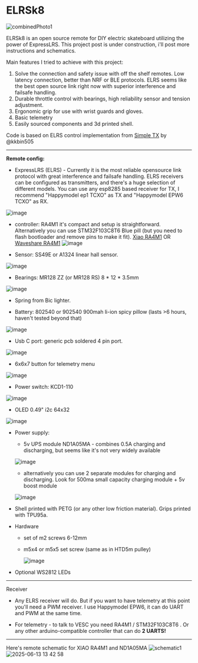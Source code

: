 # ELRSk8
![combinedPhoto1](https://github.com/user-attachments/assets/0495cbe9-f083-4f36-914d-0858318545ef)

ELRSk8 is an open source remote for DIY electric skateboard utilizing the power of ExpressLRS.
This project post is under construction, i'll post more instructions and schematics.

Main features I tried to achieve with this project:

1. Solve the connection and safety issue with off the shelf remotes. Low latency connection, better than NRF or BLE protocols. ELRS seems like the best open source link right now with superior interference and failsafe handling.
2. Durable throttle control with bearings, high reliability sensor and tension adjustment.
3. Ergonomic grip for use with wrist guards and gloves.
4. Basic telemetry
5. Easily sourced components and 3d printed shell.

Code is based on ELRS control implementation from [Simple TX](https://github.com/kkbin505/Arduino-Transmitter-for-ELRS) by @kkbin505



---
**Remote config:**
- ExpressLRS (ELRS) - Currently it is the most reliable opensource link protocol with great interference and failsafe handling. ELRS receivers can be configured as transmitters, and there's a huge selection of different models. You can use any esp8285 based receiver for TX, I recommend "Happymodel ep1 TCXO" as TX and "Happymodel EPW6 TCXO" as RX.
  
![image](https://github.com/user-attachments/assets/2f6a06a7-f4cf-431d-832c-0b5cdd202b7a)


- controller: RA4M1 it's compact and setup is straightforward. Alternatively you can use STM32F103C8T6 Blue pill (but you need to flash bootloader and remove pins to make it fit). [Xiao RA4M1](https://wiki.seeedstudio.com/getting_started_xiao_ra4m1/) OR [Waveshare RA4M1](https://www.waveshare.com/wiki/RA4M1-Zero)
![image](https://github.com/user-attachments/assets/667876ab-f7f0-4501-8a39-f9daa6081046)


- Sensor: SS49E or A1324 linear hall sensor.
  
![image](https://github.com/user-attachments/assets/a841c091-d416-4ca6-862f-5d14742ad6da)


- Bearings: MR128 ZZ (or MR128 RS)  8 * 12 * 3.5mm
  
![image](https://github.com/user-attachments/assets/28e9f44e-3933-425b-847e-37416a9172b8)

- Spring from Bic lighter.

- Battery: 802540 or 902540 900mah li-ion spicy pillow (lasts >6 hours, haven't tested beyond that)

![image](https://github.com/user-attachments/assets/aee778e6-1d69-49d4-b16d-e391b49c1871)


- Usb C port: generic pcb soldered 4 pin port.
  
![image](https://github.com/user-attachments/assets/b5586c1c-5f05-47c0-8872-ac2bea37eca7)


- 6x6x7 button for telemetry menu
  
![image](https://github.com/user-attachments/assets/dbcb2181-2e78-4173-9e72-a6c209cf87b7)

- Power switch: KCD1-110
  
![image](https://github.com/user-attachments/assets/1b7bd9e6-8d7a-4733-ac7c-d268f51610c8)

- OLED 0.49" i2c 64x32
  
![image](https://github.com/user-attachments/assets/534a824a-699a-426f-b127-3648d601702b)

- Power supply:

    - 5v UPS module ND1A05MA - combines 0.5A charging and discharging, but seems like it's not very widely available
      
    ![image](https://github.com/user-attachments/assets/c2eb5e0e-282f-4f1b-a126-8b18745eaaba)

     - alternatively you can use 2 separate modules for charging and discharging. Look for 500ma small capacity charging module + 5v boost module
       
     ![image](https://github.com/user-attachments/assets/cc81d290-faf7-4987-a5f2-a1a0bfb038fa)


- Shell printed with PETG (or any other low friction material). Grips printed with TPU95a.
 
- Hardware 
  - set of m2 screws 6-12mm
    
  - m5x4 or m5x5 set screw (same as in HTD5m pulley)
    
    ![image](https://github.com/user-attachments/assets/36841690-e4ca-4169-bd70-ea382588c499)

- Optional WS2812 LEDs



---
Receiver
- Any ELRS receiver will do. But if you want to have telemetry at this point you'll need a PWM receiver. I use Happymodel EPW6, it can do UART and PWM at the same time.

- For telemetry - to talk to VESC you need RA4M1 / STM32F103C8T6 . Or any other arduino-compatible controller that can do **2 UARTS!**

---
Here's remote schematic for XIAO RA4M1 and ND1A05MA
![schematic1](https://github.com/user-attachments/assets/f2669dd6-1ed2-4d2f-ae5b-18d55915165f)
![2025-06-13 13 42 58](https://github.com/user-attachments/assets/3f3e439e-055b-4374-a821-cc2aff2158a5)
